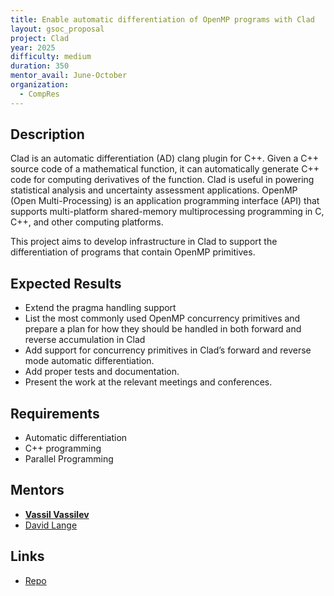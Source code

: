 ```yaml
---
title: Enable automatic differentiation of OpenMP programs with Clad
layout: gsoc_proposal
project: Clad
year: 2025
difficulty: medium
duration: 350
mentor_avail: June-October
organization:
  - CompRes
---
```


## Description

Clad is an automatic differentiation (AD) clang plugin for C++. Given a C++ source code of a mathematical function, it can automatically generate C++ code for computing derivatives of the function. Clad is useful in powering statistical analysis and uncertainty assessment applications.
OpenMP (Open Multi-Processing) is an application programming interface (API) that supports multi-platform shared-memory multiprocessing programming in C, C++, and other computing platforms. 

This project aims to develop infrastructure in Clad to support the differentiation of programs that contain OpenMP primitives.

## Expected Results

* Extend the pragma handling support 
* List the most commonly used OpenMP concurrency primitives and prepare a plan for how they should be handled in both forward and reverse accumulation in Clad
* Add support for concurrency primitives in Clad’s forward and reverse mode automatic differentiation.
* Add proper tests and documentation.
* Present the work at the relevant meetings and conferences.

## Requirements

* Automatic differentiation
* C++ programming
* Parallel Programming

## Mentors
* **[Vassil Vassilev](mailto:vvasilev@cern.ch)**
* [David Lange](mailto:david.lange@cern.ch)

## Links
* [Repo](https://github.com/vgvassilev/clad)

